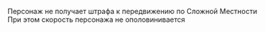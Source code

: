 Персонаж не получает штрафа к передвижению по Сложной Местности
При этом скорость персонажа не ополовинивается